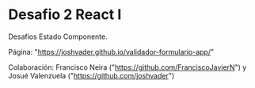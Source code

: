 # Desafio 2 React I

Desafios Estado Componente.

Página: "https://joshvader.github.io/validador-formulario-app/"

Colaboración: Francisco Neira ("https://github.com/FranciscoJavierN") y Josué Valenzuela ("https://github.com/joshvader")

